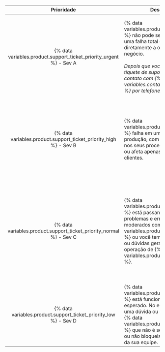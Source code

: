 |                              Prioridade                               | Descrição                                                                                                                                                                                                                                                                                         | Exemplos                                                                                                                      |
|:---------------------------------------------------------------------:| ------------------------------------------------------------------------------------------------------------------------------------------------------------------------------------------------------------------------------------------------------------------------------------------------- | ----------------------------------------------------------------------------------------------------------------------------- |
| {% data variables.product.support_ticket_priority_urgent %} - Sev A | {% data variables.product.product_name %} não pode ser acessado ou há uma falha total e esta afeta diretamente a operação do seu negócio.<br/><br/>_Depois que você arquivar um tíquete de suporte, entre em contato com {% data variables.contact.github_support %} por telefone._ | <ul><li>Erros ou falhas que afetam a funcionalidade central do Git ou do aplicativo web para todos os usuários</li><li>Degradação grave da rede ou desempenho para a maioria dos usuários</li><li>Armazenamento esgotado ou que se preenche rapidamente</li><li>Incidentes de segurança conhecidos ou uma violação do acesso</li></ul>                                                                                                     |
|  {% data variables.product.support_ticket_priority_high %} - Sev B  | {% data variables.product.product_name %} falha em um ambiente de produção, com impacto limitado nos seus processos de negócios ou afeta apenas determinados clientes.                                                                                                                            | <ul><li>Redução de desempenho que reduz a produtividade para muitos usuários</li><li>Problemas de redundância reduzidos provenientes de falhas ou degradação de serviço</li><li>Erros ou falhas que impactam a produção</li><li>Problemas de segurança na configuração de {% data variables.product.product_name %}</li></ul>                                                                                                     |
| {% data variables.product.support_ticket_priority_normal %} - Sev C | {% data variables.product.product_name %} está passando por problemas e erros limitados ou moderados com {% data variables.product.product_name %} ou você tem preocupações ou dúvidas gerais sobre a operação de {% data variables.product.product_name %}.                                    | <ul><li>Advice on using {% ifversion fpt or ghec %}{% data variables.product.prodname_dotcom %}{% else %}{% data variables.product.product_name %}{% endif %} APIs and features, or questions about integrating business workflows</li><li>Problemas com ferramentas de usuário e métodos de coleta de dados</li><li>Atualizações</li><li>Relatórios de erros, perguntas gerais de segurança ou outras questões relacionadas a recursos</li> |
|  {% data variables.product.support_ticket_priority_low %} - Sev D   | {% data variables.product.product_name %} está funcionando como esperado. No entanto, você tem uma dúvida ou sugestão sobre {% data variables.product.product_name %} que não é sensível ao tempo, ou não bloqueia a produtividade da sua equipe.                                               | <ul><li>Solicitações de recursos e feedback de produtos</li><li>Dúvidas gerais sobre a configuração geral ou o uso de {% data variables.product.product_name %}</li><li>Notificar {% data variables.contact.github_support %} de qualquer alteração planejada</li></ul>                                                                                                     |
